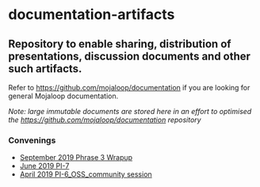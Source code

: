 # documentation-artifacts

Repository to enable sharing, distribution of presentations, discussion documents and other such artifacts.
--

Refer to https://github.com/mojaloop/documentation if you are looking for general Mojaloop documentation.

_Note: large immutable documents are stored here in an effort to optimised the https://github.com/mojaloop/documentation repository_



### Convenings

- [September 2019 Phrase 3 Wrapup](./presentations/September%202019%20PI-8_OSS_community%20session)
- [June 2019 PI-7](./presentations/June%202019%20PI-7_OSS_community%20session)
- [April 2019 PI-6_OSS_community session](./presentations/April%202019%20PI-6_OSS_community%20session/)

